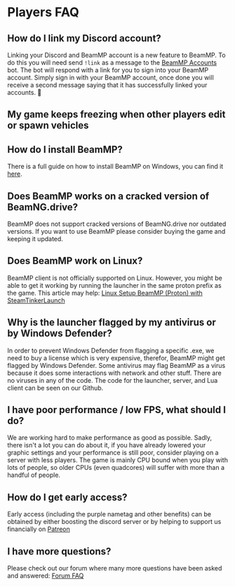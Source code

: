 # Players FAQ

## How do I link my Discord account?
Linking your Discord and BeamMP account is a new feature to BeamMP. To do this you will need send `!link` as a message to the [BeamMP Accounts](https://discordapp.com/channels/@me/1201234743568634026/) bot.
The bot will respond with a link for you to sign into your BeamMP account. Simply sign in with your BeamMP account, once done you will receive a second message saying that it has successfully linked your accounts. 🎉

## My game keeps freezing when other players edit or spawn vehicles

## How do I install BeamMP?

There is a full guide on how to install BeamMP on Windows, you can find it [here](getting-started.md).

## Does BeamMP works on a cracked version of BeamNG.drive?

BeamMP does not support cracked versions of BeamNG.drive nor outdated versions. If you want to use BeamMP please consider buying the game and keeping it updated.

## Does BeamMP work on Linux?

BeamMP client is not officially supported on Linux. However, you might be able to get it working by running the launcher in the same proton prefix as the game.
This article may help: [Linux Setup BeamMP (Proton) with SteamTinkerLaunch](https://forum.beammp.com/t/linux-setup-beammp-proton-with-steamtinkerlaunch/688297)

## Why is the launcher flagged by my antivirus or by Windows Defender?

In order to prevent Windows Defender from flagging a specific .exe, we need to buy a license which is very expensive, therefor, BeamMP might get flagged by Windows Defender.
Some antivirus may flag BeamMP as a virus because it does some interactions with network and other stuff. There are no viruses in any of the code. The code for the launcher, server, and Lua client can be seen on our Github.

## I have poor performance / low FPS, what should I do?

We are working hard to make performance as good as possible. Sadly, there isn't a lot you can do about it, if you have already lowered your graphic settings and your performance is still poor, consider playing on a server with less players. The game is mainly CPU bound when you play with lots of people, so older CPUs (even quadcores) will suffer with more than a handful of people.

## How do I get early access?

Early access (including the purple nametag and other benefits) can be obtained by either boosting the discord server or by helping to support us financially on [Patreon](https://patreon.com/BeamMP)

## I have more questions?

Please check out our forum where many more questions have been asked and answered: 
[Forum FAQ](https://forum.beammp.com/c/faq/35)
